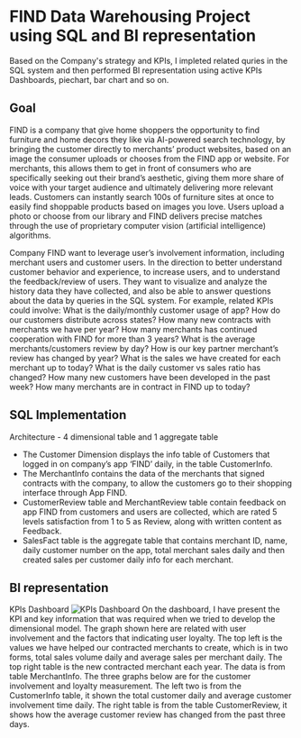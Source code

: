# FIND Data Warehousing Project using SQL and BI representation 

Based on the Company's strategy and KPIs, I impleted related quries in the SQL system and then performed BI representation using active KPIs Dashboards, piechart, bar chart and so on.

## Goal
FIND is a company that give home shoppers the opportunity to find furniture and home decors they like via AI-powered search technology, by bringing the customer directly to merchants’ product websites, based on an image the consumer uploads or chooses from the FIND app or website. For merchants, this allows them to get in front of consumers who are specifically seeking out their brand’s aesthetic, giving them more share of voice with your target audience and ultimately delivering more relevant leads. Customers can instantly search 100s of furniture sites at once to easily find shoppable products based on images you love. Users upload a photo or choose from our library and FIND delivers precise matches through the use of proprietary computer vision (artificial intelligence) algorithms.

Company FIND want to leverage user’s involvement information, including merchant users and customer users. In the direction to better understand customer behavior and experience, to increase users, and to understand the feedback/review of users. They want to visualize and analyze the history data they have collected, and also be able to answer questions about the data by queries in the SQL system. For example, related KPIs could involve: 
What is the daily/monthly customer usage of app?
How do our customers distribute across states?
How many new contracts with merchants we have per year?
How many merchants has continued cooperation with FIND for more than 3 years?
What is the average merchants/customers review by day?
How is our key partner merchant’s review has changed by year? 
What is the sales we have created for each merchant up to today?
What is the daily customer vs sales ratio has changed? 
How many new customers have been developed in the past week? 
How many merchants are in contract in FIND up to today?


## SQL Implementation
Architecture - 4 dimensional table and 1 aggregate table
-	The Customer Dimension displays the info table of Customers that logged in on company’s app ‘FIND’ daily, in the table CustomerInfo.
-	The MerchantInfo contains the data of the merchants that signed contracts with the company, to allow the customers go to their shopping interface through App FIND.
-	CustomerReview table and MerchantReview table contain feedback on app FIND from customers and users are collected, which are rated 5 levels satisfaction from 1 to 5 as Review, along with written content as Feedback.
-	SalesFact table is the aggregate table that contains merchant ID, name, daily customer number on the app, total merchant sales daily and then created sales per customer daily info for each merchant.

## BI representation
KPIs Dashboard
![KPIs Dashboard](https://github.com/cathyhuangli/SQL-implementation-and-BI-representation-for-Data-Warehousing-Task-/blob/master/KPI%20Dashboard.png)
On the dashboard, I have present the KPI and key information that was required when we tried to develop the dimensional model. The graph shown here are related with user involvement and the factors that indicating user loyalty. The top left is the values we have helped our contracted merchants to create, which is in two forms, total sales volume daily and average sales per merchant daily. The top right table is the new contracted merchant each year. The data is from table MerchantInfo. 
The three graphs below are for the customer involvement and loyalty measurement. The left two is from the CustomerInfo table, it shown the total customer daily and average customer involvement time daily. The right table is from the table CustomerReview, it shows how the average customer review has changed from the past three days.
